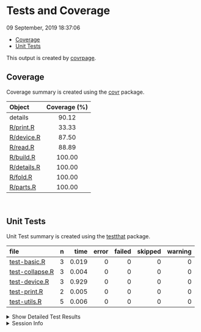 Tests and Coverage
================
09 September, 2019 18:37:06

  - [Coverage](#coverage)
  - [Unit Tests](#unit-tests)

This output is created by
[covrpage](https://github.com/metrumresearchgroup/covrpage).

## Coverage

Coverage summary is created using the
[covr](https://github.com/r-lib/covr) package.

| Object                        | Coverage (%) |
| :---------------------------- | :----------: |
| details                       |    90.12     |
| [R/print.R](../R/print.R)     |    33.33     |
| [R/device.R](../R/device.R)   |    87.50     |
| [R/read.R](../R/read.R)       |    88.89     |
| [R/build.R](../R/build.R)     |    100.00    |
| [R/details.R](../R/details.R) |    100.00    |
| [R/fold.R](../R/fold.R)       |    100.00    |
| [R/parts.R](../R/parts.R)     |    100.00    |

<br>

## Unit Tests

Unit Test summary is created using the
[testthat](https://github.com/r-lib/testthat)
package.

| file                                        | n |  time | error | failed | skipped | warning |
| :------------------------------------------ | -: | ----: | ----: | -----: | ------: | ------: |
| [test-basic.R](testthat/test-basic.R)       | 3 | 0.019 |     0 |      0 |       0 |       0 |
| [test-collapse.R](testthat/test-collapse.R) | 3 | 0.004 |     0 |      0 |       0 |       0 |
| [test-device.R](testthat/test-device.R)     | 3 | 0.929 |     0 |      0 |       0 |       0 |
| [test-print.R](testthat/test-print.R)       | 2 | 0.005 |     0 |      0 |       0 |       0 |
| [test-utils.R](testthat/test-utils.R)       | 5 | 0.006 |     0 |      0 |       0 |       0 |

<details closed>

<summary> Show Detailed Test Results
</summary>

| file                                                | context   | test                            | status | n |  time |
| :-------------------------------------------------- | :-------- | :------------------------------ | :----- | -: | ----: |
| [test-basic.R](testthat/test-basic.R#L6_L9)         | basic     | basic: empty                    | PASS   | 1 | 0.002 |
| [test-basic.R](testthat/test-basic.R#L13_L16)       | basic     | basic: object                   | PASS   | 1 | 0.014 |
| [test-basic.R](testthat/test-basic.R#L20_L23)       | basic     | basic: file                     | PASS   | 1 | 0.003 |
| [test-collapse.R](testthat/test-collapse.R#L6_L9)   | fold      | fold methods: close             | PASS   | 1 | 0.001 |
| [test-collapse.R](testthat/test-collapse.R#L13_L16) | fold      | fold methods: open default      | PASS   | 1 | 0.002 |
| [test-collapse.R](testthat/test-collapse.R#L20_L23) | fold      | fold methods: open with summary | PASS   | 1 | 0.001 |
| [test-device.R](testthat/test-device.R#L16)         | device    | using device: device flag       | PASS   | 1 | 0.001 |
| [test-device.R](testthat/test-device.R#L20)         | device    | using device: device png        | PASS   | 1 | 0.001 |
| [test-device.R](testthat/test-device.R#L26)         | device    | using device: device upload     | PASS   | 1 | 0.927 |
| [test-print.R](testthat/test-print.R#L5_L8)         | print     | print methods: console          | PASS   | 1 | 0.003 |
| [test-print.R](testthat/test-print.R#L12_L15)       | print     | print methods: character        | PASS   | 1 | 0.002 |
| [test-utils.R](testthat/test-utils.R#L6_L9)         | utilities | utilities: tooltip default      | PASS   | 1 | 0.002 |
| [test-utils.R](testthat/test-utils.R#L13_L16)       | utilities | utilities: tooltip with text    | PASS   | 1 | 0.001 |
| [test-utils.R](testthat/test-utils.R#L21_L24)       | utilities | utilities: summary default      | PASS   | 1 | 0.001 |
| [test-utils.R](testthat/test-utils.R#L28_L31)       | utilities | utilities: state open           | PASS   | 1 | 0.001 |
| [test-utils.R](testthat/test-utils.R#L35_L38)       | utilities | utilities: state closed         | PASS   | 1 | 0.001 |

</details>

<details>

<summary> Session Info </summary>

| Field    | Value                               |
| :------- | :---------------------------------- |
| Version  | R version 3.6.1 (2019-07-05)        |
| Platform | x86\_64-apple-darwin15.6.0 (64-bit) |
| Running  | macOS Mojave 10.14.5                |
| Language | en\_US                              |
| Timezone | America/New\_York                   |

| Package  | Version |
| :------- | :------ |
| testthat | 2.1.1   |
| covr     | 3.2.1   |
| covrpage | 0.0.70  |

</details>

<!--- Final Status : pass --->
